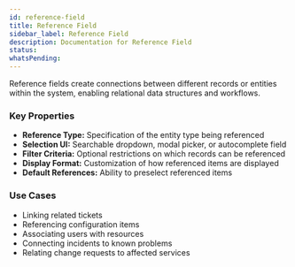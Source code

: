 ```yaml
---
id: reference-field
title: Reference Field
sidebar_label: Reference Field
description: Documentation for Reference Field
status: 
whatsPending: 
---
```


Reference fields create connections between different records or entities within the system, enabling relational data structures and workflows.

### Key Properties

- **Reference Type:** Specification of the entity type being referenced
- **Selection UI:** Searchable dropdown, modal picker, or autocomplete field
- **Filter Criteria:** Optional restrictions on which records can be referenced
- **Display Format:** Customization of how referenced items are displayed
- **Default References:** Ability to preselect referenced items

### Use Cases

- Linking related tickets
- Referencing configuration items
- Associating users with resources
- Connecting incidents to known problems
- Relating change requests to affected services